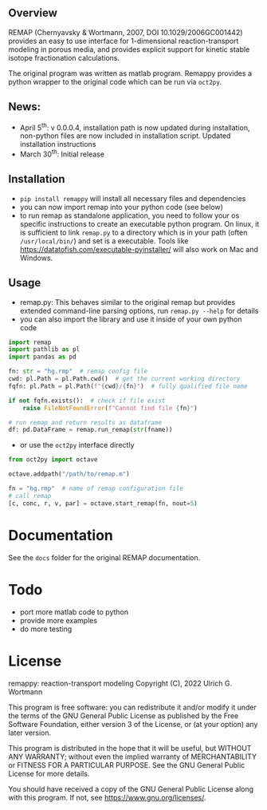## Overview

REMAP (Chernyavsky & Wortmann, 2007, DOI 10.1029/2006GC001442) provides an easy to use interface for 1-dimensional reaction-transport modeling in porous media, and provides explicit support for kinetic stable isotope fractionation calculations.

The original program was written as matlab program. Remappy provides a python wrapper to the original code which can be run via `oct2py`.


## News:

-   April 5<sup>th</sup>: v 0.0.0.4, installation path is now updated during installation, non-python files are now included in installation script. Updated installation instructions
-   March 30<sup>th</sup>: Initial release


## Installation

-   `pip install remappy` will install all necessary files and dependencies
-   you can now import remap into your python code (see below)
-   to run remap as standalone application, you need to follow your os specific instructions to create an executable python program. On linux, it is sufficient to link `remap.py` to a directory which is in your path (often `/usr/local/bin/`) and set is a executable. Tools like <https://datatofish.com/executable-pyinstaller/> will also work on Mac and Windows.


## Usage

-   remap.py: This behaves similar to the original remap but provides extended command-line parsing options, run `remap.py --help` for details
-   you can also import the library and use it inside of your own python code

```python
import remap
import pathlib as pl
import pandas as pd

fn: str = "hg.rmp"  # remap config file
cwd: pl.Path = pl.Path.cwd()  # get the current working directory
fqfn: pl.Path = pl.Path(f"{cwd}/{fn}")  # fully qualified file name

if not fqfn.exists():  # check if file exist
    raise FileNotFoundError(f"Cannot find file {fn}")

# run remap and return results as dataframe
df: pd.DataFrame = remap.run_remap(str(fname))
```

-   or use the `oct2py` interface directly

```python
from oct2py import octave

octave.addpath("/path/to/remap.m")

fn = "hg.rmp"  # name of remap configuration file
# call remap
[c, conc, r, v, par] = octave.start_remap(fn, nout=5)
```


# Documentation

See the `docs` folder for the original REMAP documentation.


# Todo

-   port more matlab code to python
-   provide more examples
-   do more testing


# License

remappy: reaction-transport modeling Copyright (C), 2022 Ulrich G. Wortmann

This program is free software: you can redistribute it and/or modify it under the terms of the GNU General Public License as published by the Free Software Foundation, either version 3 of the License, or (at your option) any later version.

This program is distributed in the hope that it will be useful, but WITHOUT ANY WARRANTY; without even the implied warranty of MERCHANTABILITY or FITNESS FOR A PARTICULAR PURPOSE. See the GNU General Public License for more details.

You should have received a copy of the GNU General Public License along with this program. If not, see <https://www.gnu.org/licenses/>.